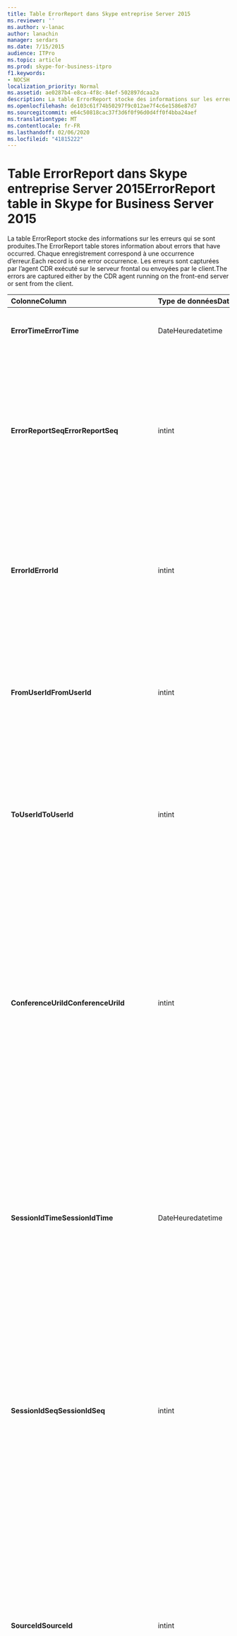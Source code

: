 ```yaml
---
title: Table ErrorReport dans Skype entreprise Server 2015
ms.reviewer: ''
ms.author: v-lanac
author: lanachin
manager: serdars
ms.date: 7/15/2015
audience: ITPro
ms.topic: article
ms.prod: skype-for-business-itpro
f1.keywords:
- NOCSH
localization_priority: Normal
ms.assetid: ae0287b4-e8ca-4f8c-84ef-502897dcaa2a
description: La table ErrorReport stocke des informations sur les erreurs qui se sont produites. Chaque enregistrement correspond à une occurrence d’erreur. Les erreurs sont capturées par l’agent CDR exécuté sur le serveur frontal ou envoyées par le client.
ms.openlocfilehash: de103c61f74b50297f9c012ae7f4c6e1586e87d7
ms.sourcegitcommit: e64c50818cac37f3d6f0f96d0d4ff0f4bba24aef
ms.translationtype: MT
ms.contentlocale: fr-FR
ms.lasthandoff: 02/06/2020
ms.locfileid: "41815222"
---
```

# <a name="errorreport-table-in-skype-for-business-server-2015"></a><span data-ttu-id="62785-105">Table ErrorReport dans Skype entreprise Server 2015</span><span class="sxs-lookup"><span data-stu-id="62785-105">ErrorReport table in Skype for Business Server 2015</span></span>
 
<span data-ttu-id="62785-106">La table ErrorReport stocke des informations sur les erreurs qui se sont produites.</span><span class="sxs-lookup"><span data-stu-id="62785-106">The ErrorReport table stores information about errors that have occurred.</span></span> <span data-ttu-id="62785-107">Chaque enregistrement correspond à une occurrence d’erreur.</span><span class="sxs-lookup"><span data-stu-id="62785-107">Each record is one error occurrence.</span></span> <span data-ttu-id="62785-108">Les erreurs sont capturées par l’agent CDR exécuté sur le serveur frontal ou envoyées par le client.</span><span class="sxs-lookup"><span data-stu-id="62785-108">The errors are captured either by the CDR agent running on the front-end server or sent from the client.</span></span>
  
|<span data-ttu-id="62785-109">**Colonne**</span><span class="sxs-lookup"><span data-stu-id="62785-109">**Column**</span></span>|<span data-ttu-id="62785-110">**Type de données**</span><span class="sxs-lookup"><span data-stu-id="62785-110">**Data Type**</span></span>|<span data-ttu-id="62785-111">**Clé/Index**</span><span class="sxs-lookup"><span data-stu-id="62785-111">**Key/Index**</span></span>|<span data-ttu-id="62785-112">**Détails**</span><span class="sxs-lookup"><span data-stu-id="62785-112">**Details**</span></span>|
|:-----|:-----|:-----|:-----|
|<span data-ttu-id="62785-113">**ErrorTime**</span><span class="sxs-lookup"><span data-stu-id="62785-113">**ErrorTime**</span></span> <br/> |<span data-ttu-id="62785-114">DateHeure</span><span class="sxs-lookup"><span data-stu-id="62785-114">datetime</span></span>  <br/> |<span data-ttu-id="62785-115">Principal</span><span class="sxs-lookup"><span data-stu-id="62785-115">Primary</span></span>  <br/> |<span data-ttu-id="62785-116">Date et heure auxquelles l’erreur s’est produite.</span><span class="sxs-lookup"><span data-stu-id="62785-116">Date and time the error occurred.</span></span>  <br/> |
|<span data-ttu-id="62785-117">**ErrorReportSeq**</span><span class="sxs-lookup"><span data-stu-id="62785-117">**ErrorReportSeq**</span></span> <br/> |<span data-ttu-id="62785-118">int</span><span class="sxs-lookup"><span data-stu-id="62785-118">int</span></span>  <br/> |<span data-ttu-id="62785-119">Principal</span><span class="sxs-lookup"><span data-stu-id="62785-119">Primary</span></span>  <br/> |<span data-ttu-id="62785-120">Numéro d’identification pour identifier le rapport d’erreur.</span><span class="sxs-lookup"><span data-stu-id="62785-120">ID number to identify the error report.</span></span> <span data-ttu-id="62785-121">Utilisé conjointement avec **ErrorTime** pour identifier de manière unique un rapport d’erreur.</span><span class="sxs-lookup"><span data-stu-id="62785-121">Used in conjunction with **ErrorTime** to uniquely identify an error report.</span></span> <br/> |
|<span data-ttu-id="62785-122">**ErrorId**</span><span class="sxs-lookup"><span data-stu-id="62785-122">**ErrorId**</span></span> <br/> |<span data-ttu-id="62785-123">int</span><span class="sxs-lookup"><span data-stu-id="62785-123">int</span></span>  <br/> |<span data-ttu-id="62785-124">Externes</span><span class="sxs-lookup"><span data-stu-id="62785-124">Foreign</span></span>  <br/> |<span data-ttu-id="62785-125">ID unique du type d’erreur.</span><span class="sxs-lookup"><span data-stu-id="62785-125">Unique ID of the error type.</span></span> <span data-ttu-id="62785-126">Pour plus d’informations, reportez-vous [à la table ErrorDef dans Skype entreprise Server 2015](errordef.md) .</span><span class="sxs-lookup"><span data-stu-id="62785-126">See the [ErrorDef table in Skype for Business Server 2015](errordef.md) for more information.</span></span> <br/> |
|<span data-ttu-id="62785-127">**FromUserId**</span><span class="sxs-lookup"><span data-stu-id="62785-127">**FromUserId**</span></span> <br/> |<span data-ttu-id="62785-128">int</span><span class="sxs-lookup"><span data-stu-id="62785-128">int</span></span>  <br/> |<span data-ttu-id="62785-129">Externes</span><span class="sxs-lookup"><span data-stu-id="62785-129">Foreign</span></span>  <br/> |<span data-ttu-id="62785-130">Utilisateur à l’origine de la demande à l’origine de l’erreur.</span><span class="sxs-lookup"><span data-stu-id="62785-130">User who originated the request that caused the error.</span></span> <span data-ttu-id="62785-131">Pour plus d’informations, voir le [tableau utilisateurs](users.md) .</span><span class="sxs-lookup"><span data-stu-id="62785-131">See the [Users table](users.md) for more information.</span></span> <br/> |
|<span data-ttu-id="62785-132">**ToUserId**</span><span class="sxs-lookup"><span data-stu-id="62785-132">**ToUserId**</span></span> <br/> |<span data-ttu-id="62785-133">int</span><span class="sxs-lookup"><span data-stu-id="62785-133">int</span></span>  <br/> |<span data-ttu-id="62785-134">Externes</span><span class="sxs-lookup"><span data-stu-id="62785-134">Foreign</span></span>  <br/> |<span data-ttu-id="62785-135">Utilisateur de destination pour la requête à l’origine de l’erreur.</span><span class="sxs-lookup"><span data-stu-id="62785-135">Destination user for the request that caused the error.</span></span> <span data-ttu-id="62785-136">Pour plus d’informations, voir le [tableau utilisateurs](users.md) .</span><span class="sxs-lookup"><span data-stu-id="62785-136">See the [Users table](users.md) for more information.</span></span> <br/> |
|<span data-ttu-id="62785-137">**ConferenceUriId**</span><span class="sxs-lookup"><span data-stu-id="62785-137">**ConferenceUriId**</span></span> <br/> |<span data-ttu-id="62785-138">int</span><span class="sxs-lookup"><span data-stu-id="62785-138">int</span></span>  <br/> |<span data-ttu-id="62785-139">Externes</span><span class="sxs-lookup"><span data-stu-id="62785-139">Foreign</span></span>  <br/> |<span data-ttu-id="62785-140">URI de la conférence liée à l’erreur.</span><span class="sxs-lookup"><span data-stu-id="62785-140">Conference URI related to the error.</span></span> <span data-ttu-id="62785-141">Pour plus d’informations, reportez-vous [à la table ConferenceUris dans Skype entreprise Server 2015](conferenceuris.md) .</span><span class="sxs-lookup"><span data-stu-id="62785-141">See the [ConferenceUris table in Skype for Business Server 2015](conferenceuris.md) for more information.</span></span> <span data-ttu-id="62785-142">En règle générale, si ConferenceUriId n’est pas null, FromUserId ou ToUserId seront NULL.</span><span class="sxs-lookup"><span data-stu-id="62785-142">Typically, if ConferenceUriId is not null, then either FromUserId or ToUserId will be null.</span></span> <br/> |
|<span data-ttu-id="62785-143">**SessionIdTime**</span><span class="sxs-lookup"><span data-stu-id="62785-143">**SessionIdTime**</span></span> <br/> |<span data-ttu-id="62785-144">DateHeure</span><span class="sxs-lookup"><span data-stu-id="62785-144">datetime</span></span>  <br/> |<span data-ttu-id="62785-145">Externes</span><span class="sxs-lookup"><span data-stu-id="62785-145">Foreign</span></span>  <br/> |<span data-ttu-id="62785-146">Utilisé conjointement avec **SessionIdSeq** pour identifier une session de manière unique.</span><span class="sxs-lookup"><span data-stu-id="62785-146">Used in conjunction with **SessionIdSeq** to uniquely identify a session.</span></span> <span data-ttu-id="62785-147">Pour plus d’informations, voir le [tableau des boîtes de dialogue dans Skype entreprise Server 2015](dialogs.md) .</span><span class="sxs-lookup"><span data-stu-id="62785-147">See the [Dialogs table in Skype for Business Server 2015](dialogs.md) for more information.</span></span> <br/> |
|<span data-ttu-id="62785-148">**SessionIdSeq**</span><span class="sxs-lookup"><span data-stu-id="62785-148">**SessionIdSeq**</span></span> <br/> |<span data-ttu-id="62785-149">int</span><span class="sxs-lookup"><span data-stu-id="62785-149">int</span></span>  <br/> |<span data-ttu-id="62785-150">Externes</span><span class="sxs-lookup"><span data-stu-id="62785-150">Foreign</span></span>  <br/> |<span data-ttu-id="62785-151">IDENTIFIant de la session.</span><span class="sxs-lookup"><span data-stu-id="62785-151">ID number to identify the session.</span></span> <span data-ttu-id="62785-152">Utilisé conjointement avec **SessionIdTime** pour identifier une session de manière unique.</span><span class="sxs-lookup"><span data-stu-id="62785-152">Used in conjunction with **SessionIdTime** to uniquely identify a session.</span></span> <span data-ttu-id="62785-153">Pour plus d’informations, voir le [tableau des boîtes de dialogue dans Skype entreprise Server 2015](dialogs.md) .</span><span class="sxs-lookup"><span data-stu-id="62785-153">See the [Dialogs table in Skype for Business Server 2015](dialogs.md) for more information.</span></span> <br/> |
|<span data-ttu-id="62785-154">**SourceId**</span><span class="sxs-lookup"><span data-stu-id="62785-154">**SourceId**</span></span> <br/> |<span data-ttu-id="62785-155">int</span><span class="sxs-lookup"><span data-stu-id="62785-155">int</span></span>  <br/> |<span data-ttu-id="62785-156">Externes</span><span class="sxs-lookup"><span data-stu-id="62785-156">Foreign</span></span>  <br/> |<span data-ttu-id="62785-157">Serveur ayant envoyé le rapport d’erreur (si le rapport est envoyé à partir d’un composant serveur).</span><span class="sxs-lookup"><span data-stu-id="62785-157">Server that sent the error report (if the report is being sent from a server component).</span></span> <span data-ttu-id="62785-158">Pour plus d’informations, voir la [table serveurs](servers.md) .</span><span class="sxs-lookup"><span data-stu-id="62785-158">See the [Servers table](servers.md) for more information.</span></span> <br/> <span data-ttu-id="62785-159">Ce champ a été présenté dans Microsoft Lync Server 2013.</span><span class="sxs-lookup"><span data-stu-id="62785-159">This field was introduced in Microsoft Lync Server 2013.</span></span>  <br/> |
|<span data-ttu-id="62785-160">**ApplicationId**</span><span class="sxs-lookup"><span data-stu-id="62785-160">**ApplicationId**</span></span> <br/> |<span data-ttu-id="62785-161">int</span><span class="sxs-lookup"><span data-stu-id="62785-161">int</span></span>  <br/> |<span data-ttu-id="62785-162">Externes</span><span class="sxs-lookup"><span data-stu-id="62785-162">Foreign</span></span>  <br/> |<span data-ttu-id="62785-163">Serveur ayant envoyé le rapport d’erreur (si le rapport est envoyé à partir d’un composant serveur).</span><span class="sxs-lookup"><span data-stu-id="62785-163">Server that sent the error report (if the report is being sent from a server component).</span></span> <span data-ttu-id="62785-164">Pour plus d’informations, reportez-vous [à la table d’application dans Skype entreprise Server 2015](application.md) .</span><span class="sxs-lookup"><span data-stu-id="62785-164">See the [Application table in Skype for Business Server 2015](application.md) for more information.</span></span> <br/> <span data-ttu-id="62785-165">Ce champ a été présenté dans Microsoft Lync Server 2013.</span><span class="sxs-lookup"><span data-stu-id="62785-165">This field was introduced in Microsoft Lync Server 2013.</span></span>  <br/> |
|<span data-ttu-id="62785-166">**MsDiagHeader**</span><span class="sxs-lookup"><span data-stu-id="62785-166">**MsDiagHeader**</span></span> <br/> |<span data-ttu-id="62785-167">image</span><span class="sxs-lookup"><span data-stu-id="62785-167">image</span></span>  <br/> | <br/> |<span data-ttu-id="62785-168">Plus d’informations sur l’erreur.</span><span class="sxs-lookup"><span data-stu-id="62785-168">More information about the error.</span></span>  <br/> <span data-ttu-id="62785-169">Vous pouvez convertir ces données en format texte à l’aide de la syntaxe suivante :</span><span class="sxs-lookup"><span data-stu-id="62785-169">This data can be converted to text format by using this syntax:</span></span>  <br/>  `cast(cast(Detail as varbinary(max)) as varchar(max))` <br/> |
|<span data-ttu-id="62785-170">**ClientVersionId**</span><span class="sxs-lookup"><span data-stu-id="62785-170">**ClientVersionId**</span></span> <br/> |<span data-ttu-id="62785-171">int</span><span class="sxs-lookup"><span data-stu-id="62785-171">int</span></span>  <br/> |<span data-ttu-id="62785-172">Externes</span><span class="sxs-lookup"><span data-stu-id="62785-172">Foreign</span></span>  <br/> |<span data-ttu-id="62785-173">Version du client de point de terminaison qui envoie le rapport d’erreur.</span><span class="sxs-lookup"><span data-stu-id="62785-173">The client version of endpoint that sends the error report.</span></span> <span data-ttu-id="62785-174">Pour plus d’informations, reportez-vous [à la table ClientVersions dans Skype entreprise Server 2015](clientversions.md) .</span><span class="sxs-lookup"><span data-stu-id="62785-174">See the [ClientVersions table in Skype for Business Server 2015](clientversions.md) for more information.</span></span> <br/> |
|<span data-ttu-id="62785-175">**IsCapturedByServer**</span><span class="sxs-lookup"><span data-stu-id="62785-175">**IsCapturedByServer**</span></span> <br/> |<span data-ttu-id="62785-176">bit</span><span class="sxs-lookup"><span data-stu-id="62785-176">bit</span></span>  <br/> ||<span data-ttu-id="62785-177">Est le rapport d’erreur capturé par l’agent CDR exécuté sur le serveur frontal ou envoyé par le client.</span><span class="sxs-lookup"><span data-stu-id="62785-177">Is the error report captured by the CDR agent running on the front-end server, or sent by the client.</span></span>  <br/> |
|<span data-ttu-id="62785-178">**Indication**</span><span class="sxs-lookup"><span data-stu-id="62785-178">**Flag**</span></span> <br/> |<span data-ttu-id="62785-179">type</span><span class="sxs-lookup"><span data-stu-id="62785-179">smallint</span></span>  <br/> ||<span data-ttu-id="62785-180">Réservé pour une utilisation ultérieure.</span><span class="sxs-lookup"><span data-stu-id="62785-180">Reserved for future use.</span></span>  <br/> |
|<span data-ttu-id="62785-181">**TelemetryId**</span><span class="sxs-lookup"><span data-stu-id="62785-181">**TelemetryId**</span></span> <br/> |<span data-ttu-id="62785-182">Identificateur</span><span class="sxs-lookup"><span data-stu-id="62785-182">uniqueIdentifier</span></span>  <br/> ||<span data-ttu-id="62785-183">Identifiant unique permettant de corréler les informations de connexion aux différents composants participant à une conférence.</span><span class="sxs-lookup"><span data-stu-id="62785-183">Unique identifier correlating join time information for the different components involved in a conference.</span></span>  <br/> <span data-ttu-id="62785-184">Ce champ a été présenté dans Microsoft Lync Server 2013.</span><span class="sxs-lookup"><span data-stu-id="62785-184">This field was introduced in Microsoft Lync Server 2013.</span></span>  <br/> |
|<span data-ttu-id="62785-185">**SessionSetupTime**</span><span class="sxs-lookup"><span data-stu-id="62785-185">**SessionSetupTime**</span></span> <br/> |<span data-ttu-id="62785-186">int</span><span class="sxs-lookup"><span data-stu-id="62785-186">int</span></span>  <br/> ||<span data-ttu-id="62785-187">Durée (en millisecondes) requise pour un composant spécifique pour participer à une conférence.</span><span class="sxs-lookup"><span data-stu-id="62785-187">Time (in milliseconds) required for a specific component to join a conference.</span></span>  <br/> <span data-ttu-id="62785-188">Ce champ a été présenté dans Microsoft Lync Server 2013.</span><span class="sxs-lookup"><span data-stu-id="62785-188">This field was introduced in Microsoft Lync Server 2013.</span></span>  <br/> |
|<span data-ttu-id="62785-189">**ServerId**</span><span class="sxs-lookup"><span data-stu-id="62785-189">**ServerId**</span></span> <br/> |<span data-ttu-id="62785-190">int</span><span class="sxs-lookup"><span data-stu-id="62785-190">int</span></span>  <br/> |<span data-ttu-id="62785-191">Externes</span><span class="sxs-lookup"><span data-stu-id="62785-191">Foreign</span></span>  <br/> |<span data-ttu-id="62785-192">Représente le nom de domaine complet du serveur qui a généré le rapport d’erreur.</span><span class="sxs-lookup"><span data-stu-id="62785-192">Represents the fully qualified domain name of the server that generated the error report.</span></span>  <br/> |
|<span data-ttu-id="62785-193">**PoolId**</span><span class="sxs-lookup"><span data-stu-id="62785-193">**PoolId**</span></span> <br/> |<span data-ttu-id="62785-194">int</span><span class="sxs-lookup"><span data-stu-id="62785-194">int</span></span>  <br/> |<span data-ttu-id="62785-195">Externes</span><span class="sxs-lookup"><span data-stu-id="62785-195">Foreign</span></span>  <br/> |<span data-ttu-id="62785-196">Représente le nom de domaine complet du pool dans lequel le rapport d’erreur a été généré.</span><span class="sxs-lookup"><span data-stu-id="62785-196">Represents the fully qualified domain name of the pool where the error report was generated.</span></span>  <br/> |
|<span data-ttu-id="62785-197">**LastModifiedTime**</span><span class="sxs-lookup"><span data-stu-id="62785-197">**LastModifiedTime**</span></span> <br/> |<span data-ttu-id="62785-198">Valeur</span><span class="sxs-lookup"><span data-stu-id="62785-198">Datetime</span></span>  <br/> ||<span data-ttu-id="62785-199">Pour une utilisation interne par le service de surveillance.</span><span class="sxs-lookup"><span data-stu-id="62785-199">For internal use by the Monitoring service.</span></span>  <br/> <span data-ttu-id="62785-200">Ce champ a été présenté dans Skype entreprise Server 2015.</span><span class="sxs-lookup"><span data-stu-id="62785-200">This field was introduced in Skype for Business Server 2015.</span></span>  <br/> |
   

